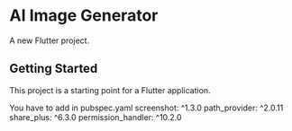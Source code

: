 # AI Image Generator

A new Flutter project.

## Getting Started

This project is a starting point for a Flutter application.

You have to add in pubspec.yaml
screenshot: ^1.3.0
path_provider: ^2.0.11
share_plus: ^6.3.0
permission_handler: ^10.2.0
